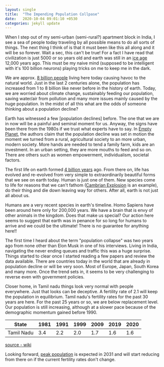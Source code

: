 ```yaml
---
layout: single
title:  "The Impending Population Collpase"
date:   2020-10-04 09:01:10 +0530
categories: jekyll update
---
```

When I step out of my semi-urban (semi-rural?) apartment block in India, I see a sea of people today
traveling by all possible means to do all sorts of things. The next thing I think of is that it must 
been like this all along and it will be so forever. Wait a sec, this can't be true! For a fact I have
read that civilization is just 5000 or so years old and earth was still in an [ice age](https://en.wikipedia.org/wiki/Last_Glacial_Period) 12,000 years ago.
This must be my naive mind (supposed to be intelligent with it's 100 billion neurons) playing tricks on me to keep me in the dark.

We are approx. [8 billion people](https://en.wikipedia.org/wiki/World_population) living here today causing havoc to the natural world. Just in the 
last 2 centuries alone, the population has increased from 1 to 8 billion like never before in the history of earth. Today, we are worried about climate change,
sustainably feeding our population, saving water/air from pollution and many more issues mainly caused by the huge population. In the midst of all this 
what are the odds of someone thinking about a population decline?

Earth has witnessed a few [population declines] before. The one that we are in now will be a painful and seminal moment for us.
Anyway, the signs have been there from the 1980s if we trust what experts have to say. In [Empty Planet](https://www.goodreads.com/book/show/37585564-empty-planet), the authors
claim that the population decline was set in motion the moment we turned from a rural, agricultural society to an more urban, modern society. More hands are needed to 
tend a family farm, kids are an investment. In an urban setting, they are more mouths to feed and so on. There are others
such as women empowerment, individualism, societal factors.

The first life on earth formed [4 billion years](https://naturalhistory.si.edu/education/teaching-resources/life-science/early-life-earth-animal-origins) ago. From there on, life
has evolved and re-evolved from very simple to extraordinarily beautiful forms that we see on earth today. Human is just one of them. New species
come to life for reasons that we can't fathom ([Cambrian Explosion](https://en.wikipedia.org/wiki/Cambrian_explosion) is an example), do their thing and die down leaving way for others. After all, earth is not just all about us.

Humans are a very recent species in earth's timeline. Homo Sapiens have been around here only for 200,000 years. We have a brain that is envy of other animals in the kingdom. Does that make us 
special? Our action here seems to suggest that earth was in penance for so long for humans to arrive and we could be the ultimate! There is no guarantee for anything here!!

The first time I heard about the term "population collapse" was two years ago from none other than Elon Musk in one of his interviews. Living in India, navigating
the never ending queues and traffic this was a huge surprise. Things started to clear once I started reading a few papers and review the data available. 
There are countries today in the world that are already in population decline or will be very soon. Most of Europe, Japan, South Korea and many more. Once the trend sets in, it
seems to be very challenging to reverse even with government policies.

Closer home, in Tamil nadu things look very normal with people everywhere. Just that looks can be deceptive. A fertility rate of 2.1 will keep the population in equilibrium. Tamil nadu's fertility rates
for the past 30 years are here. For the past 25 years or so, we are below replacement level. Our population is still increasing, although at a slower pace because of the demographic
momentum gained before 1990. 

|  State     |1981  |1991 | 1999 | 2009 | 2019 | 2020
--- | --- | ---|--- | --- | ---|--- |
|Tamil Nadu|3.4|2.2|2.0|1.7|1.6|1.6

[source - wiki](https://en.wikipedia.org/wiki/List_of_states_and_union_territories_of_India_by_fertility_rate)

Looking forward, [peak population](https://ruralindiaonline.org/en/library/resource/population-projections-for-india-and-states-2011-2036/) is expected in 2031 and will start reducing from there on 
if the current fertility rates don't change.  


